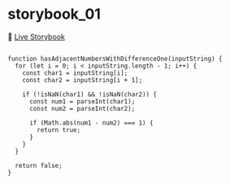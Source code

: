 # storybook_01

🚀 [Live Storybook](https://6346c29f12cb3212588eb719-kysdmcdpcq.chromatic.com/?path=/story/card01--regular)

```

function hasAdjacentNumbersWithDifferenceOne(inputString) {
  for (let i = 0; i < inputString.length - 1; i++) {
    const char1 = inputString[i];
    const char2 = inputString[i + 1];

    if (!isNaN(char1) && !isNaN(char2)) {
      const num1 = parseInt(char1);
      const num2 = parseInt(char2);

      if (Math.abs(num1 - num2) === 1) {
        return true;
      }
    }
  }

  return false;
}




```
